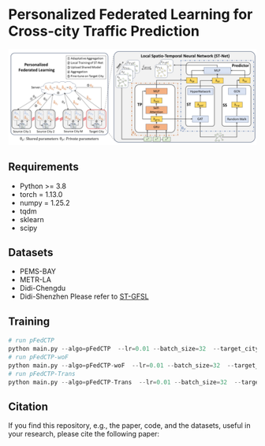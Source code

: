# Personalized Federated Learning for Cross-city Traffic Prediction 
  <img src="pFedCTP.png">

## Requirements
  
- Python >= 3.8  
- torch = 1.13.0
- numpy = 1.25.2
- tqdm
- sklearn
- scipy
  
## Datasets  
  
- PEMS-BAY  
- METR-LA
- Didi-Chengdu
- Didi-Shenzhen
Please refer to [ST-GFSL](https://github.com/RobinLu1209/ST-GFSL)
  
## Training  
  ```python
# run pFedCTP 
python main.py --algo=pFedCTP  --lr=0.01 --batch_size=32  --target_city=shenzhen --num_rounds=90  --gcn_layers=1
# run pFedCTP-woF
python main.py --algo=pFedCTP-woF  --lr=0.01 --batch_size=32  --target_city=shenzhen --num_rounds=90  --local_epochs=150 --gcn_layers=1
# run pFedCTP-Trans
python main.py --algo=pFedCTP-Trans  --lr=0.01 --batch_size=32  --target_city=shenzhen --num_rounds=90  --target_epochs=50 --local_epochs=150 --gcn_layers=1
   ```
  
## Citation  
  If you find this repository, e.g., the paper, code, and the datasets, useful in your research, please cite the following paper:
